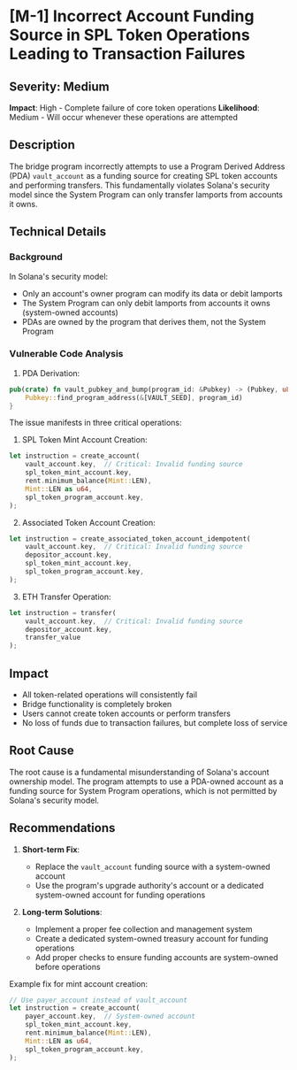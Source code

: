 # [M-1] Incorrect Account Funding Source in SPL Token Operations Leading to Transaction Failures

## Severity: Medium
**Impact**: High - Complete failure of core token operations
**Likelihood**: Medium - Will occur whenever these operations are attempted

## Description
The bridge program incorrectly attempts to use a Program Derived Address (PDA) `vault_account` as a funding source for creating SPL token accounts and performing transfers. This fundamentally violates Solana's security model since the System Program can only transfer lamports from accounts it owns.

## Technical Details
### Background
In Solana's security model:
- Only an account's owner program can modify its data or debit lamports
- The System Program can only debit lamports from accounts it owns (system-owned accounts)
- PDAs are owned by the program that derives them, not the System Program

### Vulnerable Code Analysis
1. PDA Derivation:
```rust
pub(crate) fn vault_pubkey_and_bump(program_id: &Pubkey) -> (Pubkey, u8) {
    Pubkey::find_program_address(&[VAULT_SEED], program_id)
}
```

The issue manifests in three critical operations:

1. SPL Token Mint Account Creation:
```rust
let instruction = create_account(
    vault_account.key,  // Critical: Invalid funding source
    spl_token_mint_account.key,
    rent.minimum_balance(Mint::LEN),
    Mint::LEN as u64,
    spl_token_program_account.key,
);
```

2. Associated Token Account Creation:
```rust
let instruction = create_associated_token_account_idempotent(
    vault_account.key,  // Critical: Invalid funding source
    depositor_account.key,
    spl_token_mint_account.key,
    spl_token_program_account.key,
);
```

3. ETH Transfer Operation:
```rust
let instruction = transfer(
    vault_account.key,  // Critical: Invalid funding source
    depositor_account.key, 
    transfer_value
);
```

## Impact
- All token-related operations will consistently fail
- Bridge functionality is completely broken
- Users cannot create token accounts or perform transfers
- No loss of funds due to transaction failures, but complete loss of service

## Root Cause
The root cause is a fundamental misunderstanding of Solana's account ownership model. The program attempts to use a PDA-owned account as a funding source for System Program operations, which is not permitted by Solana's security model.

## Recommendations
1. **Short-term Fix**:
   - Replace the `vault_account` funding source with a system-owned account
   - Use the program's upgrade authority's account or a dedicated system-owned account for funding operations

2. **Long-term Solutions**:
   - Implement a proper fee collection and management system
   - Create a dedicated system-owned treasury account for funding operations
   - Add proper checks to ensure funding accounts are system-owned before operations

Example fix for mint account creation:
```rust
// Use payer_account instead of vault_account
let instruction = create_account(
    payer_account.key,  // System-owned account
    spl_token_mint_account.key,
    rent.minimum_balance(Mint::LEN),
    Mint::LEN as u64,
    spl_token_program_account.key,
);
```


